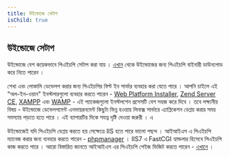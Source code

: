```yaml
---
title: উইন্ডোজে সেটাপ
isChild: true
---
```



## উইন্ডোজে সেটাপ 

উইন্ডোজে বেশ কয়েকভাবে পিএইচপি সেটাপ করা যায় । [এখান][php-downloads] থেকে উইন্ডোজের জন্য পিএইচপি বাইনারী ডাউনলোড করে নিতে পারেন । 

শেখা এবং লোকালি ডেভেলপ করার জন্য পিএইচপির বিল্ট ইন সার্ভার ব্যবহার করা যেতে পারে । আপনি চাইলে এই "অল-ইন-ওয়ান" ইনস্টলারগুলো ব্যবহার করতে পারেন - [Web Platform Installer][wpi], [Zend Server CE][zsce], [XAMPP][xampp] এবং [WAMP][wamp] - এই প্যাকেজগুলো ইনস্টলশেন প্রসেসটি বেশ সহজ করে দিবে । তবে লক্ষ্যনীয় বিষয় - উইন্ডোজে ডেভেলপমেন্ট এনভায়রনমেন্ট কিছুটা ভিন্ন হওয়ায় লিনাক্স সার্ভারে এ্যাপ্লিকেশন ডেপ্লয় করার সময় সমস্যায় পড়তে হতে পারে । এই ব্যাপারটির দিকে সযত্ন দৃষ্টি দেওয়া জরুরী । এ

উইন্ডোজেই যদি পিএইচপি ডেপ্লয় করতে হয় সেক্ষেত্রে IIS হতে পারে ভালো পছন্দ । আইআইএস এ পিএইচপি ম্যানেজ করার জন্য ব্যবহার করতে পারেন - [phpmanager][phpmanager] । IIS7 এ FastCGI হ্যান্ডলার হিসেবে পিএইচপি কাজ করতে পারে । আরো বিস্তারিত জানতে আইআইএস এর পিএইচপি পেইজ ভিজিট করতে পারেন - [এখানে][php-iis] ।

[php-downloads]: http://windows.php.net
[phpmanager]: http://phpmanager.codeplex.com/
[wpi]: http://www.microsoft.com/web/downloads/platform.aspx
[zsce]: http://www.zend.com/en/products/server-ce/
[xampp]: http://www.apachefriends.org/en/xampp.html
[wamp]: http://www.wampserver.com/
[php-iis]: http://php.iis.net/

